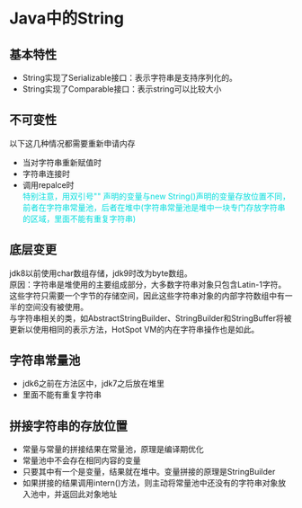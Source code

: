 # Java中的String
## 基本特性
* String实现了Serializable接口：表示字符串是支持序列化的。
* String实现了Comparable接口：表示string可以比较大小
## 不可变性  
以下这几种情况都需要重新申请内存 
* 当对字符串重新赋值时
* 字符串连接时
* 调用repalce时    
<font color="#00dddd">特别注意，用双引号"" 声明的变量与new String()声明的变量存放位置不同，前者在字符串常量池，后者在堆中(字符串常量池是堆中一块专门存放字符串的区域，里面不能有重复字符串)</font>

## 底层变更
 jdk8以前使用char数组存储，jdk9时改为byte数组。  
 原因：字符串是堆使用的主要组成部分，大多数字符串对象只包含Latin-1字符。这些字符只需要一个字节的存储空间，因此这些字符串对象的内部字符数组中有一半的空间没有被使用。  
 与字符串相关的类，如AbstractStringBuilder、StringBuilder和StringBuffer将被更新以使用相同的表示方法，HotSpot VM的内在字符串操作也是如此。

 ## 字符串常量池
 * jdk6之前在方法区中，jdk7之后放在堆里
 * 里面不能有重复字符串

 ## 拼接字符串的存放位置
* 常量与常量的拼接结果在常量池，原理是编译期优化
* 常量池中不会存在相同内容的变量
* 只要其中有一个是变量，结果就在堆中。变量拼接的原理是StringBuilder
* 如果拼接的结果调用intern()方法，则主动将常量池中还没有的字符串对象放入池中，并返回此对象地址

